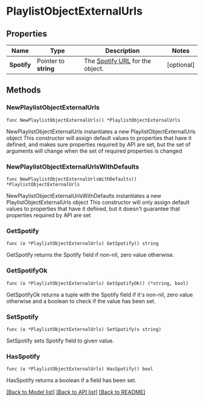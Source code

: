 # PlaylistObjectExternalUrls

## Properties

Name | Type | Description | Notes
------------ | ------------- | ------------- | -------------
**Spotify** | Pointer to **string** | The [Spotify URL](/documentation/web-api/#spotify-uris-and-ids) for the object.  | [optional] 

## Methods

### NewPlaylistObjectExternalUrls

`func NewPlaylistObjectExternalUrls() *PlaylistObjectExternalUrls`

NewPlaylistObjectExternalUrls instantiates a new PlaylistObjectExternalUrls object
This constructor will assign default values to properties that have it defined,
and makes sure properties required by API are set, but the set of arguments
will change when the set of required properties is changed

### NewPlaylistObjectExternalUrlsWithDefaults

`func NewPlaylistObjectExternalUrlsWithDefaults() *PlaylistObjectExternalUrls`

NewPlaylistObjectExternalUrlsWithDefaults instantiates a new PlaylistObjectExternalUrls object
This constructor will only assign default values to properties that have it defined,
but it doesn't guarantee that properties required by API are set

### GetSpotify

`func (o *PlaylistObjectExternalUrls) GetSpotify() string`

GetSpotify returns the Spotify field if non-nil, zero value otherwise.

### GetSpotifyOk

`func (o *PlaylistObjectExternalUrls) GetSpotifyOk() (*string, bool)`

GetSpotifyOk returns a tuple with the Spotify field if it's non-nil, zero value otherwise
and a boolean to check if the value has been set.

### SetSpotify

`func (o *PlaylistObjectExternalUrls) SetSpotify(v string)`

SetSpotify sets Spotify field to given value.

### HasSpotify

`func (o *PlaylistObjectExternalUrls) HasSpotify() bool`

HasSpotify returns a boolean if a field has been set.


[[Back to Model list]](../README.md#documentation-for-models) [[Back to API list]](../README.md#documentation-for-api-endpoints) [[Back to README]](../README.md)



